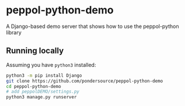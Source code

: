 # peppol-python-demo
A Django-based demo server that shows how to use the peppol-python library

## Running locally
Assuming you have `python3` installed:

```sh
python3 -m pip install Django
git clone https://github.com/pondersource/peppol-python-demo
cd peppol-python-demo
# add peppolDEMO/settings.py
python3 manage.py runserver
```
